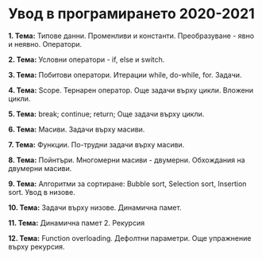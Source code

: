 # Увод в програмирането 2020-2021

**1. Тема:** Типове данни. Променливи и константи. Преобразуване - явно и неявно. Оператори.

**2. Тема:** Условни оператори - if, else и switch.

**3. Тема:** Побитови оператори. Итерации while, do-while, for. Задачи.

**4. Тема:** Scope. Тернарен оператор. Още задачи върху цикли. Вложени цикли.

**5. Тема:** break; continue; return; Още задачи върху цикли. 

**6. Тема:** Масиви. Задачи върху масиви. 

**7. Тема:** Функции. По-трудни задачи върху масиви.

**8. Тема:** Пойнтъри. Многомерни масиви - двумерни. Обхождания на двумерни масиви.

**9. Тема:** Алгоритми за сортиране: Bubble sort, Selection sort, Insertion sort. Увод в низове.

**10. Тема:** Задачи върху низове. Динамична памет.

**11. Тема:** Динамична памет 2. Рекурсия

**12. Тема:** Function overloading. Дефолтни параметри. Още упражнение върху рекурсия.
